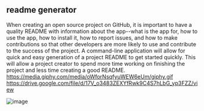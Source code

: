 ## readme generator
When creating an open source project on GitHub, it is important to have a quality README with information about the app--what is the app for, how to use the app, how to install it, how to report issues, and how to make contributions so that other developers are more likely to use and contribute to the success of the project. A command-line application will allow for quick and easy generation of a project README to get started quickly. This will allow a project creator to spend more time working on finishing the project and less time creating a good README.
https://media.giphy.com/media/oWforNsqfyuWEW6eUm/giphy.gif
https://drive.google.com/file/d/17V_o3483ZEXYfRwk9C4S7hLbG_yp3FZZ/view

![image](https://user-images.githubusercontent.com/74886597/108610091-e80c1680-73a0-11eb-9baf-87495c2a0bce.png)
